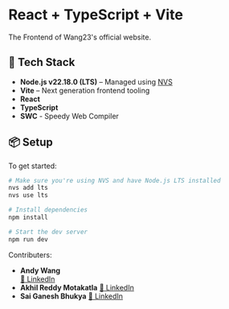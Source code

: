 # React + TypeScript + Vite

The Frontend of Wang23's official website.

## 🚀 Tech Stack

- **Node.js v22.18.0 (LTS)** – Managed using [NVS](https://github.com/jasongin/nvs)
- **Vite** – Next generation frontend tooling
- **React**
- **TypeScript**
- **SWC** - Speedy Web Compiler

## 📦 Setup

To get started:

```bash
# Make sure you're using NVS and have Node.js LTS installed
nvs add lts
nvs use lts

# Install dependencies
npm install

# Start the dev server
npm run dev
```
Contributers:
- **Andy Wang**  
  [🔗 LinkedIn](https://www.linkedin.com/in/zhengxuwang/)
- **Akhil Reddy Motakatla**
    [🔗 LinkedIn](https://www.linkedin.com/in/akhil-reddy-motakatla/)
- **Sai Ganesh Bhukya**
    [🔗 LinkedIn](https://www.linkedin.com/in/sai-ganesh-bhukya-08a409160/)